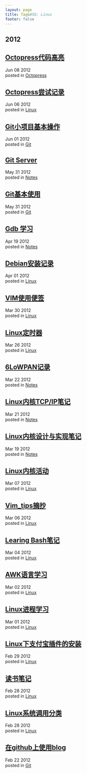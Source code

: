 ```yaml
---
layout: page
title: Tag&#58; Linux
footer: false
---
```


<div id="blog-archives" class="category">
<h2>2012</h2>

<article>
<h1><a href="/blog/2012/06/08/octopressdai-ma-gao-liang/index.html">Octopress代码高亮</a></h1>
<time datetime="2012-06-08T00:00:00-06:00" pubdate><span class='month'>Jun</span> <span class='day'>08</span> <span class='year'>2012</span></time>
<footer>
<span class="categories">posted in 
<a href='/blog/categories/octopress/'>Octopress</a></span>
</footer>
</article>

<article>
<h1><a href="/blog/2012/06/06/octopress_use/index.html">Octopress尝试记录</a></h1>
<time datetime="2012-06-06T00:00:00-06:00" pubdate><span class='month'>Jun</span> <span class='day'>06</span> <span class='year'>2012</span></time>
<footer>
<span class="categories">posted in 
<a href='/blog/categories/linux/'>Linux</a></span>
</footer>
</article>

<article>
<h1><a href="/blog/2012/06/01/git-lab-use/index.html">Git小项目基本操作</a></h1>
<time datetime="2012-06-01T00:00:00-06:00" pubdate><span class='month'>Jun</span> <span class='day'>01</span> <span class='year'>2012</span></time>
<footer>
<span class="categories">posted in 
<a href='/blog/categories/git/'>Git</a></span>
</footer>
</article>

<article>
<h1><a href="/blog/2012/05/31/git/index.html">Git Server</a></h1>
<time datetime="2012-05-31T00:00:00-06:00" pubdate><span class='month'>May</span> <span class='day'>31</span> <span class='year'>2012</span></time>
<footer>
<span class="categories">posted in 
<a href='/blog/categories/notes/'>Notes</a></span>
</footer>
</article>

<article>
<h1><a href="/blog/2012/05/31/git-basic/index.html">Git基本使用</a></h1>
<time datetime="2012-05-31T00:00:00-06:00" pubdate><span class='month'>May</span> <span class='day'>31</span> <span class='year'>2012</span></time>
<footer>
<span class="categories">posted in 
<a href='/blog/categories/git/'>Git</a></span>
</footer>
</article>

<article>
<h1><a href="/blog/2012/04/19/gdb-learning/index.html">Gdb 学习</a></h1>
<time datetime="2012-04-19T00:00:00-06:00" pubdate><span class='month'>Apr</span> <span class='day'>19</span> <span class='year'>2012</span></time>
<footer>
<span class="categories">posted in 
<a href='/blog/categories/notes/'>Notes</a></span>
</footer>
</article>

<article>
<h1><a href="/blog/2012/04/01/debian/index.html">Debian安装记录</a></h1>
<time datetime="2012-04-01T00:00:00-06:00" pubdate><span class='month'>Apr</span> <span class='day'>01</span> <span class='year'>2012</span></time>
<footer>
<span class="categories">posted in 
<a href='/blog/categories/linux/'>Linux</a></span>
</footer>
</article>

<article>
<h1><a href="/blog/2012/03/30/vim-cookbook/index.html">VIM使用便签</a></h1>
<time datetime="2012-03-30T00:00:00-06:00" pubdate><span class='month'>Mar</span> <span class='day'>30</span> <span class='year'>2012</span></time>
<footer>
<span class="categories">posted in 
<a href='/blog/categories/linux/'>Linux</a></span>
</footer>
</article>

<article>
<h1><a href="/blog/2012/03/26/linux_timer/index.html">Linux定时器</a></h1>
<time datetime="2012-03-26T00:00:00-06:00" pubdate><span class='month'>Mar</span> <span class='day'>26</span> <span class='year'>2012</span></time>
<footer>
<span class="categories">posted in 
<a href='/blog/categories/linux/'>Linux</a></span>
</footer>
</article>

<article>
<h1><a href="/blog/2012/03/22/linux_cc2420_6lowpan/index.html">6LoWPAN记录</a></h1>
<time datetime="2012-03-22T00:00:00-06:00" pubdate><span class='month'>Mar</span> <span class='day'>22</span> <span class='year'>2012</span></time>
<footer>
<span class="categories">posted in 
<a href='/blog/categories/notes/'>Notes</a></span>
</footer>
</article>

<article>
<h1><a href="/blog/2012/03/21/linux_tcp_ip/index.html">Linux内核TCP/IP笔记</a></h1>
<time datetime="2012-03-21T00:00:00-06:00" pubdate><span class='month'>Mar</span> <span class='day'>21</span> <span class='year'>2012</span></time>
<footer>
<span class="categories">posted in 
<a href='/blog/categories/notes/'>Notes</a></span>
</footer>
</article>

<article>
<h1><a href="/blog/2012/03/19/linux_kernel_notes/index.html">Linux内核设计与实现笔记</a></h1>
<time datetime="2012-03-19T00:00:00-06:00" pubdate><span class='month'>Mar</span> <span class='day'>19</span> <span class='year'>2012</span></time>
<footer>
<span class="categories">posted in 
<a href='/blog/categories/notes/'>Notes</a></span>
</footer>
</article>

<article>
<h1><a href="/blog/2012/03/07/linux_kernel_activity/index.html">Linux内核活动</a></h1>
<time datetime="2012-03-07T00:00:00-06:00" pubdate><span class='month'>Mar</span> <span class='day'>07</span> <span class='year'>2012</span></time>
<footer>
<span class="categories">posted in 
<a href='/blog/categories/linux/'>Linux</a></span>
</footer>
</article>

<article>
<h1><a href="/blog/2012/03/06/vim_tips/index.html">Vim_tips摘抄</a></h1>
<time datetime="2012-03-06T00:00:00-06:00" pubdate><span class='month'>Mar</span> <span class='day'>06</span> <span class='year'>2012</span></time>
<footer>
<span class="categories">posted in 
<a href='/blog/categories/linux/'>Linux</a></span>
</footer>
</article>

<article>
<h1><a href="/blog/2012/03/04/linux_bash/index.html">Learing Bash笔记</a></h1>
<time datetime="2012-03-04T00:00:00-06:00" pubdate><span class='month'>Mar</span> <span class='day'>04</span> <span class='year'>2012</span></time>
<footer>
<span class="categories">posted in 
<a href='/blog/categories/linux/'>Linux</a></span>
</footer>
</article>

<article>
<h1><a href="/blog/2012/03/02/linux_awk_study/index.html">AWK语言学习</a></h1>
<time datetime="2012-03-02T00:00:00-06:00" pubdate><span class='month'>Mar</span> <span class='day'>02</span> <span class='year'>2012</span></time>
<footer>
<span class="categories">posted in 
<a href='/blog/categories/linux/'>Linux</a></span>
</footer>
</article>

<article>
<h1><a href="/blog/2012/03/01/linux_process/index.html">Linux进程学习</a></h1>
<time datetime="2012-03-01T00:00:00-06:00" pubdate><span class='month'>Mar</span> <span class='day'>01</span> <span class='year'>2012</span></time>
<footer>
<span class="categories">posted in 
<a href='/blog/categories/linux/'>Linux</a></span>
</footer>
</article>

<article>
<h1><a href="/blog/2012/02/29/linux-alipay/index.html">Linux下支付宝插件的安装</a></h1>
<time datetime="2012-02-29T00:00:00-06:00" pubdate><span class='month'>Feb</span> <span class='day'>29</span> <span class='year'>2012</span></time>
<footer>
<span class="categories">posted in 
<a href='/blog/categories/linux/'>Linux</a></span>
</footer>
</article>

<article>
<h1><a href="/blog/2012/02/28/notes/index.html">读书笔记</a></h1>
<time datetime="2012-02-28T00:00:00-06:00" pubdate><span class='month'>Feb</span> <span class='day'>28</span> <span class='year'>2012</span></time>
<footer>
<span class="categories">posted in 
<a href='/blog/categories/linux/'>Linux</a></span>
</footer>
</article>

<article>
<h1><a href="/blog/2012/02/28/linux-system-call/index.html">Linux系统调用分类</a></h1>
<time datetime="2012-02-28T00:00:00-06:00" pubdate><span class='month'>Feb</span> <span class='day'>28</span> <span class='year'>2012</span></time>
<footer>
<span class="categories">posted in 
<a href='/blog/categories/linux/'>Linux</a></span>
</footer>
</article>

<article>
<h1><a href="/blog/2012/02/22/try-github-blog/index.html">在github上使用blog</a></h1>
<time datetime="2012-02-22T00:00:00-06:00" pubdate><span class='month'>Feb</span> <span class='day'>22</span> <span class='year'>2012</span></time>
<footer>
<span class="categories">posted in 
<a href='/blog/categories/git/'>Git</a></span>
</footer>
</article>
</div>

